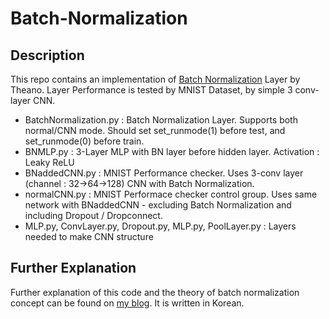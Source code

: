 # Batch-Normalization

## Description
This repo contains an implementation of [Batch Normalization](http://arxiv.org/abs/1502.03167) Layer by Theano. Layer Performance is tested by MNIST Dataset, by simple 3 conv-layer CNN.
- BatchNormalization.py : Batch Normalization Layer. Supports both normal/CNN mode. Should set set_runmode(1) before test, and set_runmode(0) before train.
- BNMLP.py : 3-Layer MLP with BN layer before hidden layer. Activation : Leaky ReLU
- BNaddedCNN.py : MNIST Performance checker. Uses 3-conv layer (channel : 32->64->128) CNN with Batch Normalization.
- normalCNN.py : MNIST Performace checker control group. Uses same network with BNaddedCNN - excluding Batch Normalization and including Dropout / Dropconnect.
- MLP.py, ConvLayer.py, Dropout.py, MLP.py, PoolLayer.py : Layers needed to make CNN structure


## Further Explanation
Further explanation of this code and the theory of batch normalization concept can be found on [my blog](http://shuuki4.wordpress.com). It is written in Korean. 
